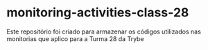 # monitoring-activities-class-28

Este repositório foi criado para armazenar os códigos utilizados nas monitorias que aplico para a Turma 28 da Trybe
